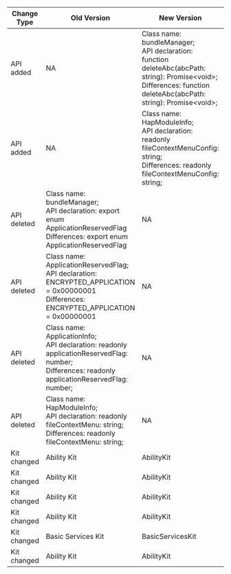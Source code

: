 | Change Type | Old Version | New Version | d.ts File |
| ---- | ------ | ------ | -------- |
|API added|NA|Class name: bundleManager;<br>API declaration: function deleteAbc(abcPath: string): Promise\<void>;<br>Differences: function deleteAbc(abcPath: string): Promise\<void>;|api/@ohos.bundle.bundleManager.d.ts|
|API added|NA|Class name: HapModuleInfo;<br>API declaration: readonly fileContextMenuConfig: string;<br>Differences: readonly fileContextMenuConfig: string;|api/bundleManager/HapModuleInfo.d.ts|
|API deleted|Class name: bundleManager;<br>API declaration:  export enum ApplicationReservedFlag<br>Differences:  export enum ApplicationReservedFlag|NA|api/@ohos.bundle.bundleManager.d.ts|
|API deleted|Class name: ApplicationReservedFlag;<br>API declaration: ENCRYPTED_APPLICATION = 0x00000001<br>Differences: ENCRYPTED_APPLICATION = 0x00000001|NA|api/@ohos.bundle.bundleManager.d.ts|
|API deleted|Class name: ApplicationInfo;<br>API declaration: readonly applicationReservedFlag: number;<br>Differences: readonly applicationReservedFlag: number;|NA|api/bundleManager/ApplicationInfo.d.ts|
|API deleted|Class name: HapModuleInfo;<br>API declaration: readonly fileContextMenu: string;<br>Differences: readonly fileContextMenu: string;|NA|api/bundleManager/HapModuleInfo.d.ts|
|Kit changed|Ability Kit|AbilityKit|api/@ohos.bundle.bundleManager.d.ts|
|Kit changed|Ability Kit|AbilityKit|api/@ohos.bundle.d.ts|
|Kit changed|Ability Kit|AbilityKit|api/@ohos.bundle.defaultAppManager.d.ts|
|Kit changed|Ability Kit|AbilityKit|api/@ohos.bundle.overlay.d.ts|
|Kit changed|Basic Services Kit|BasicServicesKit|api/@ohos.zlib.d.ts|
|Kit changed|Ability Kit|AbilityKit|api/@system.package.d.ts|
